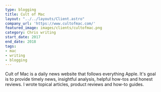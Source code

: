 ```yaml
---
type: blogging
title: Cult of Mac
layout: "../../layouts/Client.astro"
company_url: 'https://www.cultofmac.com/'
featured_image: images/clients/cultofmac.png
category: Chris writing
start_date: 2017
end_date: 2018
tags:
- mac
- writing
- blogging
---
```


Cult of Mac is a daily news website that follows everything Apple. It's goal is to provide timely news, insightful analysis, helpful how-tos and honest reviews. I wrote topical articles, product reviews and how-to guides.
